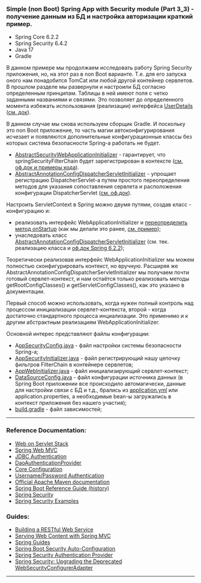 ### Simple (non Boot) Spring App with Security module (Part 3_3)  - получение данным из БД и настройка авторизации краткий пример.

- Spring Core 6.2.2
- Spring Security 6.4.2
- Java 17
- Gradle

В данном примере мы продолжаем исследовать работу Spring Security приложения, но, на этот раз в non Boot варианте. 
Т.е. для его запуска оного нам понадобится TomCat или любой другой контейнер сервлетов. В прошлом разделе мы развернули 
и настроили БД согласно определенным принципам. Таблицы в ней имеют поля с четко заданными названиями и связями. Это 
позволяет до определенного момента избежать использования (реализации) интерфейса [UserDetails](https://docs.spring.io/spring-security/site/docs/current/api/org/springframework/security/core/userdetails/UserDetails.html) 
([см. док](https://docs.spring.io/spring-security/reference/servlet/authentication/passwords/user-details.html)).

В данном случае мы снова используем сборщик Gradle. И поскольку это non Boot приложение, то часть магии автоконфигурирования 
исчезает и появляются дополнительные конфигурационные классы без которых система безопасности Spring-a работать не будет.

- [AbstractSecurityWebApplicationInitializer](https://docs.spring.io/spring-security/site/docs/4.2.4.RELEASE/apidocs/org/springframework/security/web/context/AbstractSecurityWebApplicationInitializer.html) - гарантирует, что springSecurityFilterChain будет зарегистрирован в контексте ([см. оф.док и примеры кода](https://docs.spring.io/spring-security/site/docs/4.2.x/reference/html/jc.html#abstractsecuritywebapplicationinitializer)).
- [AbstractAnnotationConfigDispatcherServletInitializer](https://docs.spring.io/spring-framework/docs/current/javadoc-api/org/springframework/web/servlet/support/AbstractAnnotationConfigDispatcherServletInitializer.html) - упрощает регистрацию DispatcherServlet-a путем простого переопределения методов для указания сопоставления сервлета и расположения конфигурации DispatcherServlet ([см. оф.док](https://docs.spring.io/spring-framework/docs/3.2.x/spring-framework-reference/html/mvc.html#mvc-container-config)). 

Настроить ServletContext в Spring можно двумя путями, создав класс - конфигурацию и:
- реализовать интерфейс WebApplicationInitializer и [переопределить метод onStartup](https://docs.spring.io/spring-framework/reference/web/webmvc/mvc-servlet.html) (как мы делали это ранее, [см. пример](https://github.com/JcoderPaul/Evolution_app_development/blob/master/SpringAOPAndCo/src/main/java/me/oldboy/config/WebContextInitializer.java));
- унаследовать класс [AbstractAnnotationConfigDispatcherServletInitializer](https://github.com/JcoderPaul/SPRING_SECURITY-Short_Guide/blob/master/Security_part_3_3/src/main/java/me/oldboy/config/AppWebInitializer.java) (см. тек. реализацию класса и [оф.док Spring 6.2.2](https://docs.spring.io/spring-framework/reference/web/webmvc/mvc-servlet/container-config.html));

Теоретически реализовав интерфейс WebApplicationInitializer мы можем полностью сконфигурировать контекст, но вручную. 
Расширяя же AbstractAnnotationConfigDispatcherServletInitializer мы получаем почти готовый сервлет-контекст, и нам 
остаётся только реализовать методы getRootConfigClasses() и getServletConfigClasses(), как это указано в документации.

Первый способ можно использовать, когда нужен полный контроль над процессом инициализации сервлет-контекста, второй - когда 
достаточно стандартного процесса инциализации. Это применимо и к другим абстрактным реализациям WebApplicationInitializer.

Основной интерес представляют файлы конфигурации:
- A[ppSecurityConfig.java](https://github.com/JcoderPaul/SPRING_SECURITY-Short_Guide/blob/master/Security_part_3_3/src/main/java/me/oldboy/config/AppSecurityConfig.java) - файл настройки системы безопасности Spring-a;
- [AppSecurityInitializer.java](https://github.com/JcoderPaul/SPRING_SECURITY-Short_Guide/blob/master/Security_part_3_3/src/main/java/me/oldboy/config/AppSecurityInitializer.java) - файл регистрирующий нашу цепочку фильтров FilterChain в контейнере сервлетов;
- [AppWebInitializer.java](https://github.com/JcoderPaul/SPRING_SECURITY-Short_Guide/blob/master/Security_part_3_3/src/main/java/me/oldboy/config/AppWebInitializer.java) - файл инициализирующий сервлет-контекст;
- [DataSourceConfig.java](https://github.com/JcoderPaul/SPRING_SECURITY-Short_Guide/blob/master/Security_part_3_3/src/main/java/me/oldboy/config/DataSourceConfig.java) - файл конфигурации источника данных (в Spring Boot приложении все происходило автомагически, 
данные для настройки связи с БД и т.д., брались из [application.yml](https://github.com/JcoderPaul/SPRING_SECURITY-Short_Guide/blob/master/Security_part_3_3/src/main/resources/application.yml) или application.properties, а необходимые bean-ы 
загружались в контекст приложения без нашего участия);
- [build.gradle](https://github.com/JcoderPaul/SPRING_SECURITY-Short_Guide/edit/master/Security_part_3_3/build.gradle) - файл зависимостей;
________________________________________________________________________________________________________________________
### Reference Documentation:

* [Web on Servlet Stack](https://docs.spring.io/spring-framework/reference/web.html)
* [Spring Web MVC](https://docs.spring.io/spring-framework/reference/web/webmvc.html)
* [JDBC Authentication](https://docs.spring.io/spring-security/reference/servlet/authentication/passwords/jdbc.html#servlet-authentication-jdbc-datasource)
* [DaoAuthenticationProvider](https://docs.spring.io/spring-security/reference/servlet/authentication/passwords/dao-authentication-provider.html)
* [Core Configuration](https://docs.spring.io/spring-security/reference/servlet/oauth2/login/core.html)
* [Username/Password Authentication](https://docs.spring.io/spring-security/reference/servlet/authentication/passwords/index.html#publish-authentication-manager-bean)
* [Official Apache Maven documentation](https://maven.apache.org/guides/index.html)
* [Spring Boot Reference Guide (history)](https://docs.spring.io/spring-boot/docs/)
* [Spring Security](https://spring.io/projects/spring-security)
* [Spring Security Examples](https://spring.io/projects/spring-security#samples)

### Guides:

* [Building a RESTful Web Service](https://spring.io/guides/gs/rest-service/)
* [Serving Web Content with Spring MVC](https://spring.io/guides/gs/serving-web-content/)
* [Spring Guides](https://spring.io/guides)
* [Spring Boot Security Auto-Configuration](https://www.baeldung.com/spring-boot-security-autoconfiguration)
* [Spring Security Authentication Provider](https://www.baeldung.com/spring-security-authentication-provider)
* [Spring Security: Upgrading the Deprecated WebSecurityConfigurerAdapter](https://www.baeldung.com/spring-deprecated-websecurityconfigureradapter)
________________________________________________________________________________________________________________________